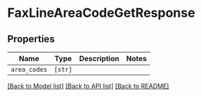 # FaxLineAreaCodeGetResponse



## Properties

| Name | Type | Description | Notes |
| ---- | ---- | ----------- | ----- |
| `area_codes` | ```[str]``` |    |  |


[[Back to Model list]](../README.md#documentation-for-models) [[Back to API list]](../README.md#documentation-for-api-endpoints) [[Back to README]](../README.md)


